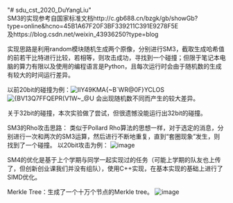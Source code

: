 "# sdu_cst_2020_DuYangLiu"  
SM3的实现参考自国家标准文档http://c.gb688.cn/bzgk/gb/showGb?type=online&hcno=45B1A67F20F3BF339211C391E9278F5E    
及https://blog.csdn.net/weixin_43936250?type=blog

实现思路是利用random模块随机生成两个原像，分别进行SM3，截取生成哈希值的前若干比特进行比较，若相等，则攻击成功，寻找到一个碰撞；但限于笔记本电脑的算力有限以及使用的编程语言是Python，且每次运行时会由于随机数的生成有较大的时间运行差异。

以前20bit的碰撞为例：![IIY49KMA{~B`WR@0F}YCLOS](https://user-images.githubusercontent.com/105497838/179647606-44853422-7794-4c0a-a1f7-c6cf9532ad60.png)
![{BV13$Q7FFQEPR(V$1W~_@U](https://user-images.githubusercontent.com/105497838/179647663-2c71669a-c56e-4d7e-ad31-de325e1bf7fc.png)
会出现随机数不同而产生的较大差异。

关于32bit的碰撞，本次实验做了尝试，但很遗憾没能运行出32bit的碰撞。

SM3的Rho攻击思路：
  类似于Pollard Rho算法的思想一样，对于选定的消息，分别进行一次和两次的SM3运算，然后进行不断地重复，直到“套圈现象”发生，则找到了一个碰撞。
  以20bit攻击为例：
![image](https://user-images.githubusercontent.com/105497838/180598081-4b4361df-9b8b-4a36-a573-9c9dfed0ab04.png)


SM4的优化是基于上个学期与同学一起实现过的任务（可能上学期的队友也上传了，但创新创业课我们并没有组队），使用C++实现，在基本实现的基础上进行了SIMD优化。


Merkle Tree：生成了一个十万个节点的Merkle tree。
![image](https://user-images.githubusercontent.com/105497838/180698511-b7fb6cc5-926d-4f31-8d67-3b4b1c707250.png)
